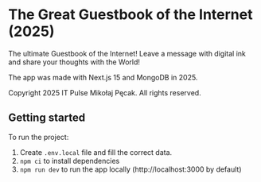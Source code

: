 # The Great Guestbook of the Internet (2025)

The ultimate Guestbook of the Internet! Leave a message with digital ink and share your thoughts with the World!

The app was made with Next.js 15 and MongoDB in 2025.

Copyright 2025 IT Pulse Mikołaj Pęcak. All rights reserved.

## Getting started

To run the project:
1. Create `.env.local` file and fill the correct data.
2. `npm ci` to install dependencies
3. `npm run dev` to run the app locally (http://localhost:3000 by default)
